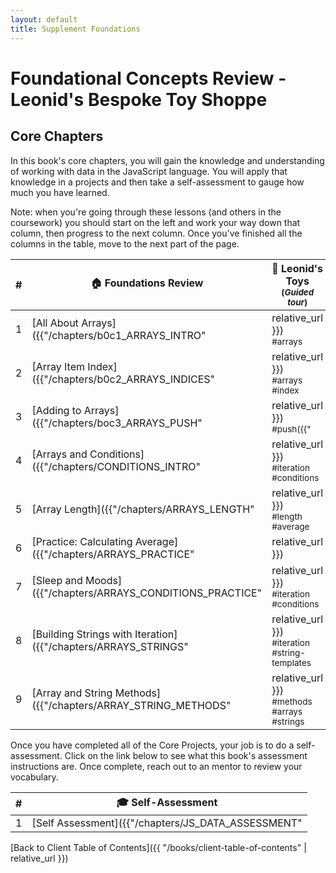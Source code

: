 ```yaml
---
layout: default
title: Supplement Foundations
---
```


# Foundational Concepts Review - Leonid's Bespoke Toy Shoppe

## Core Chapters

In this book's core chapters, you will gain the knowledge and understanding of working with data in the JavaScript language. You will apply that knowledge in a projects and then take a self-assessment to gauge how much you have learned.

Note: when you're going through these lessons (and others in the coursework) you should start on the left and work your way down that column, then progress to the next column. Once you've finished all the columns in the table, move to the next part of the page.

| # | 🏠 Foundations Review | 🧸 Leonid's Toys <br/><sub>(_Guided tour_)</sub> | 📔 Daily Notes |
|--|--|--|--|
| 1 |[All About Arrays]({{"/chapters/b0c1_ARRAYS_INTRO" | relative_url }}) <br/> <sub style="font-size:0.85rem;">#arrays</sub> | [Data Types]({{"/chapters/LT_DATA_TYPES" | relative_url }}) <br/> <sub style="font-size:0.85rem;">#data</sub> |  |
| 2 |[Array Item Index]({{"/chapters/b0c2_ARRAYS_INDICES" | relative_url }}) <br/> <sub style="font-size:0.85rem;">#arrays #index</sub> | [Data Structures]({{"/chapters/LT_DATA_STRUCTURES" | relative_url }}) <br/> <sub style="font-size:0.85rem;">#data #objects #arrays</sub> | [Project Requirements and Algorithm]({{"/chapters/DN_REQUIREMENTS" | relative_url }}) |
| 3 | [Adding to Arrays]({{"/chapters/boc3_ARRAYS_PUSH" | relative_url }}) <br/> <sub style="font-size:0.85rem;">#push({{" | relative_url }})</sub> | [Representing Toys as Objects]({{"/chapters/LT_OBJECTS" | relative_url }}) <br/> <sub style="font-size:0.85rem;">#data #objects</sub> | [Note Objects and Array]({{"/chapters/DN_OBJECTS" | relative_url }}) |
| 4 | [Arrays and Conditions]({{"/chapters/CONDITIONS_INTRO" | relative_url }}) <br/> <sub style="font-size:0.85rem;">#iteration #conditions</sub> | [Toy Collection]({{"/chapters/LT_ARRAYS" | relative_url }}) <br/> <sub style="font-size:0.85rem;">#data #arrays</sub> | [List of Notes]({{"/chapters/DN_NOTE_LIST" | relative_url }}) |
| 5 | [Array Length]({{"/chapters/ARRAYS_LENGTH" | relative_url }}) <br/> <sub style="font-size:0.85rem;">#length #average</sub> | [Displaying Toy Properties]({{"/chapters/LT_PROPERTY_ACCESS" | relative_url }}) <br/> <sub style="font-size:0.85rem;">#data #iteration #arrays</sub> | [List of Topics]({{"/chapters/DN_TOPICS_LIST" | relative_url }}) |
| 6 | [Practice: Calculating Average]({{"/chapters/ARRAYS_PRACTICE" | relative_url }}) | [New Toys]({{"/chapters/LT_ARRAY_PUSH" | relative_url }}) <br/> <sub style="font-size:0.85rem;">#data #arrays</sub> | [Average Topics per Note]({{"/chapters/DN_TOPICS_AVERAGE" | relative_url }}) |
| 7 | [Sleep and Moods]({{"/chapters/ARRAYS_CONDITIONS_PRACTICE" | relative_url }}) <br/> <sub style="font-size:0.85rem;">#iteration #conditions</sub> | [Toy Catalog]({{"/chapters/LT_ARRAY_ITERATION" | relative_url }}) <br/> <sub style="font-size:0.85rem;">#data #arrays #iteration</sub> | [List of Notes by Topic]({{"/chapters/DN_NOTES_BY_TOPIC" | relative_url }}) |
| 8 | [Building Strings with Iteration]({{"/chapters/ARRAYS_STRINGS" | relative_url }}) <br/> <sub style="font-size:0.85rem;">#iteration #string-templates</sub> | [Raising Prices]({{"/chapters/LT_ITERATION_WITH_LOGIC" | relative_url }}) <br/> <sub style="font-size:0.85rem;">#data #arrays #iteration</sub> | [HTML Note Articles]({{"/chapters/DN_NOTE_ARTICLES" | relative_url }}) |
| 9 | [Array and String Methods]({{"/chapters/ARRAY_STRING_METHODS" | relative_url }}) <br/> <sub style="font-size:0.85rem;">#methods #arrays #strings</sub> | [Helping Customers Find the Right Toy]({{"/chapters/LT_FIND" | relative_url }}) <br/> <sub style="font-size:0.85rem;">#data #iteration #if-else</sub> | [Note Topics Subsection]({{"/chapters/DN_TOPICS_SECTION" | relative_url }}) |

Once you have completed all of the Core Projects, your job is to do a self-assessment. Click on the link below to see what this book's assessment instructions are. Once complete, reach out to an mentor to review your vocabulary.

| #   | 🎓 Self-Assessment                                                     |
| --- | ---------------------------------------------------------------------- |
| 1   | [Self Assessment]({{"/chapters/JS_DATA_ASSESSMENT" | relative_url }}) |

[Back to Client Table of Contents]({{ "/books/client-table-of-contents" | relative_url }})

